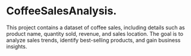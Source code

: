 # CoffeeSalesAnalysis.
This project contains a dataset of coffee sales, including details such as product name, quantity sold, revenue, and sales location. The goal is to analyze sales trends, identify best-selling products, and gain business insights.
